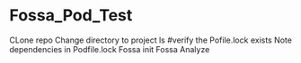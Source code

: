 # Fossa_Pod_Test

CLone repo
Change directory to project
ls #verify the Pofile.lock exists
Note dependencies in Podfile.lock
Fossa init
Fossa Analyze
